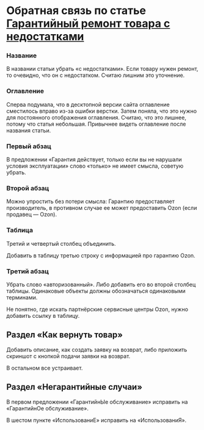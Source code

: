 # Обратная связь по статье [Гарантийный ремонт товара с недостатками](https://docs.ozon.ru/common/otmena-i-vozvrat-zakaza/remont-garantijnuh-tovarov/)

### Название
В названии статьи убрать «с недостатками».
Если товару нужен ремонт, то очевидно, что он с недостатком. Считаю лишним это уточнение.

### Оглавление
Сперва подумала, что в десктопной версии сайта оглавление сместилось вправо из-за ошибки верстки. Затем поняла, что это нужно для постоянного отображения оглавления.
Считаю, что это лишнее, потому что статья небольшая. Привычнее видеть оглавление после названия статьи.

### Первый абзац
В предложении «Гарантия действует, только если вы не нарушали условия эксплуатации» слово «только» не имеет смысла, советую убрать.

### Второй абзац 
Можно упростить без потери смысла: Гарантию предоставляет производитель, в противном случае ее может предоставить Ozon (если продавец — Ozon).

### Таблица
Третий и четвертый столбец объединить.

Добавить в таблицу третью строку с информацией про гарантию Ozon.

### Третий абзац
Убрать слово «авторизованный». Либо добавить его во второй столбец таблицы. Одинаковые объекты должны обозначаться одинаковыми терминами.

Не понятно, где искать партнёрские сервисные центры Ozon, нужно добавить ссылку в таблицу.

## Раздел «Как вернуть товар»
Добавить описание, как создать заявку на возврат, либо приложить скриншот с кнопкой подачи заявки на возврат.

В остальном все устраивает.


## Раздел «Негарантийные случаи»
В первом предложении «ГарантийнЫе обслуживание» исправить на «ГарантийнОе обслуживание».

В шестом пункте «ИспользованиЕ» исправить на «ИспользованиЯ».
